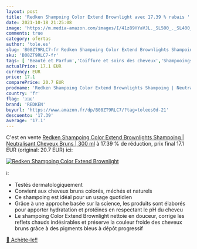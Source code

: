 ```yaml
---
layout: post
title: 'Redken Shampoing Color Extend Brownlight avec 17.39 % rabais '
date: 2021-10-18 21:25:08
image: 'https://m.media-amazon.com/images/I/41z89HYaVJL._SL500_._SL400_.jpg'
comments: true
category: ofertas
author: 'tole.es'
slug: 'B08ZT9RLC7-fr Redken Shampoing Color Extend Brownlights Shampoing |...'
sku: 'B08ZT9RLC7-fr'
tags: [ 'Beauté et Parfum','Coiffure et soins des cheveux','Shampooings','Soins des cheveux','redken', ]
actualPrice: 17.1 EUR
currency: EUR
price: 17.1
comparePrice: 20.7 EUR
prodname: 'Redken Shampoing Color Extend Brownlights Shampoing | Neutralisant Cheveux Bruns | 300 ml'
country: 'fr'
flag: '🇫🇷'
brand: 'REDKEN'
buyurl: 'https://www.amazon.fr/dp/B08ZT9RLC7/?tag=tolees0d-21'
descuento: '17.39'
average: '17.1'
---
```


C'est en vente [Redken Shampoing Color Extend Brownlights Shampoing | Neutralisant Cheveux Bruns | 300 ml](https://www.amazon.fr/dp/B08ZT9RLC7/?tag=tolees0d-21)  à  17.39 % de réduction, prix final  17.1 EUR (original: 20.7 EUR) ici:

[![Redken Shampoing Color Extend Brownlight](https://m.media-amazon.com/images/I/41z89HYaVJL._SL500_._SL400_.jpg)](https://www.amazon.fr/dp/B08ZT9RLC7/?tag=tolees0d-21)

ℹ️:

- Testés dermatologiquement
- Convient aux cheveux bruns colorés, méchés et naturels
- Ce shampoing est idéal pour un usage quotidien
- Grâce à une approche basée sur la science, les produits sont élaborés pour apporter hydratation et protéines en respectant le pH du cheveu
- Le shampoing Color Extend Brownlight nettoie en douceur, corrige les reflets chauds indésirables et préserve la couleur froide des cheveux bruns grâce à des pigments bleus à dépôt progressif

[🛒 Achète-le!!](https://www.amazon.fr/dp/B08ZT9RLC7/?tag=tolees0d-21)
